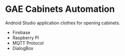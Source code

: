 # GAE Cabinets Automation

Android Studio application clothes for opening cabinets.

* Firebase
* Raspberry PI
* MQTT Protocol
* DialogBox
